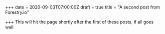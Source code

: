 +++
date = 2020-09-03T07:00:00Z
draft = true
title = "A second post from Forestry.io"

+++
This will hit the page shortly after the first of these posts, if all goes well